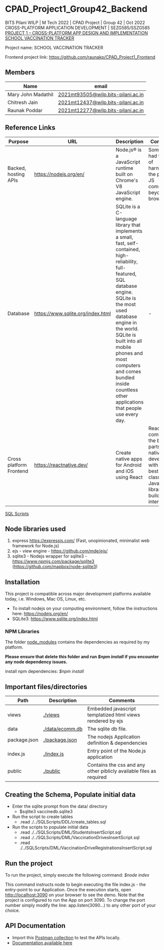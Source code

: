 # CPAD_Project1_Group42_Backend

BITS Pilani WILP | M Tech 2022 | CPAD Project | Group 42 | Oct 2022\
CROSS-PLATFORM APPLICATION DEVELOPMENT | SEZG585/SSZG585\
[PROJECT 1 – CROSS-PLATFORM APP DESIGN AND IMPLEMENTATION SCHOOL VACCINATION TRACKER](https://github.com/CJ190795/CPAD_Project1_42_Backend/blob/main/Docs/2022_CPAD__Assign1_stmt_1.pdf)

Project name: SCHOOL VACCINATION TRACKER

Frontend project link: https://github.com/raunakp/CPAD_Project1_Frontend

## Members

| Name | email |
| ----------- | ----------- |
| Mary John Madathil | 2021mt93505@wilp.bits-pilani.ac.in |
| Chitresh Jain | 2021mt12437@wilp.bits-pilani.ac.in |
| Raunak Poddar | 2021mt12277@wilp.bits-pilani.ac.in |

## Reference Links

| Purpose | URL | Description | Comments |
| ----------- | ----------- | ----------- | ----------- |
| Backed, hosting APIs |<https://nodejs.org/en/>|Node.js® is a JavaScript runtime built on Chrome's V8 JavaScript engine.| Some Geek had the idea of harnessing the power of JS community beyond the browser |
| Database | <https://www.sqlite.org/index.html> | SQLite is a C-language library that implements a small, fast, self-contained, high-reliability, full-featured, SQL database engine. SQLite is the most used database engine in the world. SQLite is built into all mobile phones and most computers and comes bundled inside countless other applications that people use every day. | - |
| Cross platform Frontend | <https://reactnative.dev/> | Create native apps for Android and iOS using React | React Native combines the best parts of native development with React, a best-in-class JavaScript library for building user interfaces.


[SQL Scripts](./SQLScripts)
## Node libraries used
1. express https://expressjs.com/ (Fast, unopinionated, minimalist web framework for Node.js)
2. ejs - view engine - https://github.com/mde/ejs/
3. sqlite3 - Nodejs wrapper for sqlite3 - https://www.npmjs.com/package/sqlite3 (https://github.com/mapbox/node-sqlite3)

## Installation
This project is compatible across major development platforms available today, i.e. Windows, Mac OS, Linux, etc.

- To install nodejs on your computing environment, follow the instructions here: https://nodejs.org/en/
- SQLite3: https://www.sqlite.org/index.html

### NPM Libraries
The folder [node_modules](./node_modules) contains the dependencies as required by my platform.

**Please ensure that delete this folder and run *$npm install* if you encounter any node dependency issues.**

install npm dependencies:
*$npm install*

## Important files/directories

| Path | Description | Comments |
| ----------- | ----------- | ----------- |
| views | [./views](./views) | Embedded javascript templatized html views  rendered by ejs |
| data | [./data/ecomm.db](./data/ecomm.db) | The sqlite db file. |
| package.json | [./package.json](./package.json) | The nodejs Application definition & dependencies |
| index.js | [./index.js](./index.js) | Entry point of the Node.js application |
| public | [./public](public) | Contains the css and any other piblicly available files as required|

## Creating the Schema, Populate initial data

- Enter the sqlite prompt from the data/ directory
  - $sqlite3 vaccinedb.sqlite3
- Run the script to create tables
  - .read ./../SQLScripts/DDL/create_tables.sql
- Run the scripts to populate initial data
  - .read ./../SQLScripts/DML/StudentsInsertScript.sql
  - .read ./../SQLScripts/DML/VaccinationDrivesInsertScript.sql
  - .read ./../SQLScripts/DML/VaccinationDriveRegistrationsInsertScript.sql

## Run the project
To run the project, simply execute the following command:
*$node index*

This command instructs node to begin executing the file index.js - the entry-point to our Application. Once the execution starts, open [http://localhost:3090](http://localhost:3090) on your browser to see the demo.
Note that the project is configured to run the App on port 3090. To change the port number simply modify the line:
app.listen(3090...) to any other port of your choice.

## API Documentation
- Import this [Postman collection](https://www.getpostman.com/collections/1f2175b01a6a088d6932) to test the APIs locally.
- [Documentation available here](https://documenter.getpostman.com/view/454/2s8YRqjpu4)

